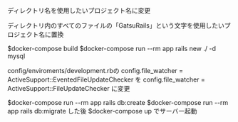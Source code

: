 ディレクトリ名を使用したいプロジェクト名に変更

ディレクトリ内のすべてのファイルの「GatsuRails」という文字を使用したいプロジェクト名に置換

$docker-compose build
$docker-compose run --rm app rails new ./ -d mysql

config/enviroments/development.rbの
config.file_watcher = ActiveSupport::EventedFileUpdateChecker
を
config.file_watcher = ActiveSupport::FileUpdateChecker
に変更

$docker-compose run --rm app rails db:create
$docker-compose run --rm app rails db:migrate
した後
$docker-compose up
でサーバー起動
